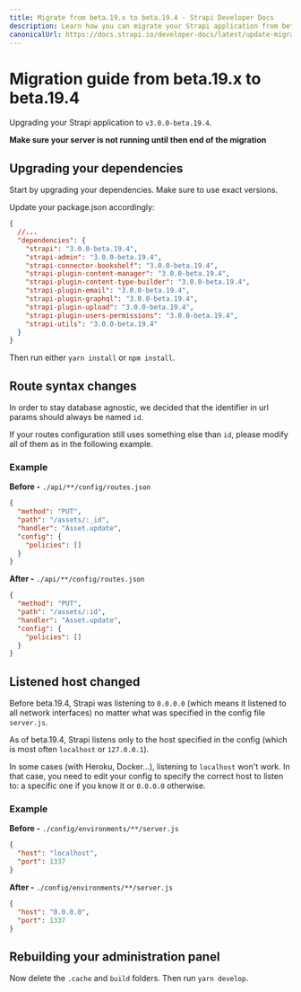 ```yaml
---
title: Migrate from beta.19.x to beta.19.4 - Strapi Developer Docs
description: Learn how you can migrate your Strapi application from beta.19.x to beta.19.4.
canonicalUrl: https://docs.strapi.io/developer-docs/latest/update-migration-guides/migration-guides/migration-guide-beta.19-to-beta.19.4.html
---
```


# Migration guide from beta.19.x to beta.19.4

Upgrading your Strapi application to `v3.0.0-beta.19.4`.

**Make sure your server is not running until then end of the migration**

## Upgrading your dependencies

Start by upgrading your dependencies. Make sure to use exact versions.

Update your package.json accordingly:

```json
{
  //...
  "dependencies": {
    "strapi": "3.0.0-beta.19.4",
    "strapi-admin": "3.0.0-beta.19.4",
    "strapi-connector-bookshelf": "3.0.0-beta.19.4",
    "strapi-plugin-content-manager": "3.0.0-beta.19.4",
    "strapi-plugin-content-type-builder": "3.0.0-beta.19.4",
    "strapi-plugin-email": "3.0.0-beta.19.4",
    "strapi-plugin-graphql": "3.0.0-beta.19.4",
    "strapi-plugin-upload": "3.0.0-beta.19.4",
    "strapi-plugin-users-permissions": "3.0.0-beta.19.4",
    "strapi-utils": "3.0.0-beta.19.4"
  }
}
```

Then run either `yarn install` or `npm install`.

## Route syntax changes

In order to stay database agnostic, we decided that the identifier in url params should always be named `id`.

If your routes configuration still uses something else than `id`, please modify all of them as in the following example.

### Example

**Before -** `./api/**/config/routes.json`

```json
{
  "method": "PUT",
  "path": "/assets/:_id",
  "handler": "Asset.update",
  "config": {
    "policies": []
  }
}
```

**After -** `./api/**/config/routes.json`

```json
{
  "method": "PUT",
  "path": "/assets/:id",
  "handler": "Asset.update",
  "config": {
    "policies": []
  }
}
```

## Listened host changed

Before beta.19.4, Strapi was listening to `0.0.0.0` (which means it listened to all network interfaces) no matter what was specified in the config file `server.js`.

As of beta.19.4, Strapi listens only to the host specified in the config (which is most often `localhost` or `127.0.0.1`).

In some cases (with Heroku, Docker...), listening to `localhost` won't work. In that case, you need to edit your config to specify the correct host to listen to: a specific one if you know it or `0.0.0.0` otherwise.

### Example

**Before -** `./config/environments/**/server.js`

```json
{
  "host": "localhost",
  "port": 1337
}
```

**After -** `./config/environments/**/server.js`

```json
{
  "host": "0.0.0.0",
  "port": 1337
}
```

## Rebuilding your administration panel

Now delete the `.cache` and `build` folders. Then run `yarn develop`.
